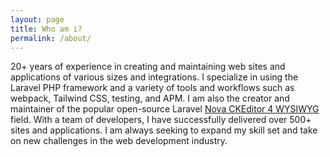 ```yaml
---
layout: page
title: Who am i?
permalink: /about/
---
```


20+ years of experience in creating and maintaining web sites and applications of various
sizes and integrations. I specialize in using the Laravel PHP framework and a variety of tools and
workflows such as webpack, Tailwind CSS, testing, and APM. I am also the creator and maintainer of
the popular open-source Laravel [Nova CKEditor 4 WYSIWYG](https://github.com/waynestate/nova-ckeditor4-field) field. With a team of developers, I have
successfully delivered over 500+ sites and applications. I am always seeking to expand my skill set
and take on new challenges in the web development industry.